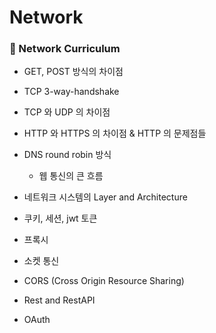 # Network

### 🌌 Network Curriculum
- GET, POST 방식의 차이점
- TCP 3-way-handshake
- TCP 와 UDP 의 차이점
- HTTP 와 HTTPS 의 차이점 & HTTP 의 문제점들

- DNS round robin 방식
	- 웹 통신의 큰 흐름
- 네트워크 시스템의 Layer and Architecture
- 쿠키, 세션, jwt 토큰
- 프록시

- 소켓 통신
- CORS (Cross Origin Resource Sharing)
- Rest and RestAPI
- OAuth